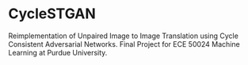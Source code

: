 # CycleSTGAN
Reimplementation of Unpaired Image to Image Translation using Cycle Consistent Adversarial Networks. Final Project for ECE 50024 Machine Learning at Purdue University.
